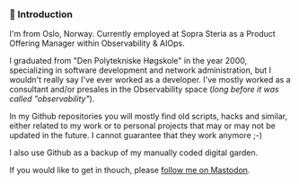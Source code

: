 ### 📌 Introduction 

I'm from Oslo, Norway. Currently employed at Sopra Steria as a Product Offering Manager within Observability & AIOps. 

I graduated from "Den Polytekniske Høgskole" in the year 2000, specializing in software development and network administration, but I wouldn't really say I've ever worked as a developer. I've mostly worked as a consultant and/or presales in the Observability space (_long before it was called "observability"_). 

In my Github repositories you will mostly find old scripts, hacks and similar, either related to my work or to personal projects that may or may not be updated in the future. I cannot guarantee that they work anymore ;-)

I also use Github as a backup of my manually coded digital garden.

If you would like to get in thouch, please <a href="https://mikrobloggen.no/@gauteweb" rel="me">follow me on Mastodon</a>.

<!--
**Gauteweb/Gauteweb** is a ✨ _special_ ✨ repository because its `README.md` (this file) appears on your GitHub profile.

Here are some ideas to get you started:

- 🔭 I’m currently working on ...
- 🌱 I’m currently learning ...
- 👯 I’m looking to collaborate on ...
- 🤔 I’m looking for help with ...
- 💬 Ask me about ...
- 📫 How to reach me: ...
- 😄 Pronouns: ...
- ⚡ Fun fact: ...
-->
